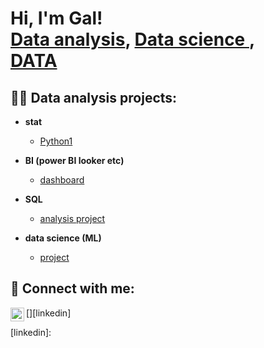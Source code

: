 <h1>Hi, I'm Gal! <br/><a href="">Data analysis</a>, <a href="">Data science </a>, 
  <br/><a href="">DATA</a></h1>

<h2>👨‍💻 Data analysis projects:</h2>

- <b>stat</b>
  - [Python1](link1)
- <b>BI (power BI looker etc)</b>
  - [dashboard](link2) 
- <b>SQL</b>
  - [analysis project](link3)
  
- <b>data science (ML)</b>
  - [project](link4)


<h2> 🤳 Connect with me:</h2>



[<img align="left" alt="GalNetanel  | LinkedIn" width="22px" src="" />][linkedin]



[linkedin]: 

<!--


Here are some ideas to get you started:

- 🔭 I’m currently working on ...
- 🌱 I’m currently learning ...
- 👯 I’m looking to collaborate on ...
- 🤔 I’m looking for help with ...
- 💬 Ask me about ...
- 📫 How to reach me: ...
- 😄 Pronouns: ...
- ⚡ Fun fact: ...
-->
